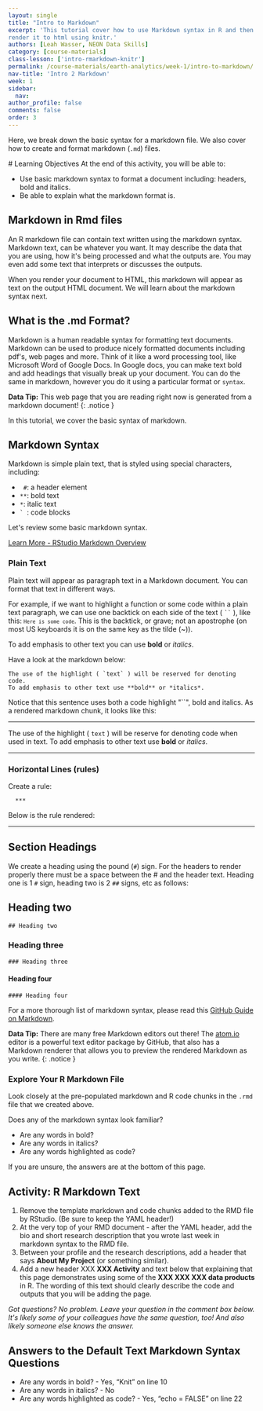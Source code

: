 ```yaml
---
layout: single
title: "Intro to Markdown"
excerpt: 'This tutorial cover how to use Markdown syntax in R and then
render it to html using knitr.'
authors: [Leah Wasser, NEON Data Skills]
category: [course-materials]
class-lesson: ['intro-rmarkdown-knitr']
permalink: /course-materials/earth-analytics/week-1/intro-to-markdown/
nav-title: 'Intro 2 Markdown'
week: 1
sidebar:
  nav:
author_profile: false
comments: false
order: 3
---
```


Here, we break down the basic syntax for a markdown file. We also cover how to
create and format markdown (`.md`) files.

<div class="notice--warning" markdown="1">
# Learning Objectives
At the end of this activity, you will be able to:

* Use basic markdown syntax to format a document including: headers, bold and italics.
* Be able to explain what the markdown format is.

</div>


## Markdown in Rmd files

An R markdown file can contain text written using the markdown syntax.
Markdown text, can be whatever you want. It may describe the data that you are
using, how it's being processed and what the outputs are. You may even add some
text that interprets or discusses the outputs.

When you render your document to HTML, this markdown will appear as text on the
output HTML document. We will learn about the markdown syntax next.


## What is the .md Format?

Markdown is a human readable syntax for formatting text documents. Markdown can
be used to produce nicely formatted documents including
pdf's, web pages and more. Think of it like a word processing tool, like Microsoft
Word of Google Docs. In Google docs, you can make text bold and add headings that
visually break up your document. You can
do the same in markdown, however you do it using a particular format or `syntax`.


<i class="fa fa-star"></i> **Data Tip:** This web page that you are reading right now
is generated from a markdown document!
{: .notice }

In this tutorial, we cover the basic syntax of markdown.

## Markdown Syntax

Markdown is simple plain text, that is styled using special characters, including:

* ` #`: a header element
* `**`: bold text
* `*`: italic text
* <code>` </code>: code blocks

Let's review some basic markdown syntax.


<a class="btn btn-info" href="http://rmarkdown.rstudio.com/authoring_basics.html" target="_blank"> Learn More - RStudio Markdown Overview</a>

### Plain Text

Plain text will appear as paragraph text in a Markdown document. You can format
that text in different ways.

For example, if we want to highlight a function or some code within a plain text
paragraph, we can use one backtick on each side of the text ( <code>``</code> ),
like this: <code>`Here is some code`</code>. This is the backtick, or grave; not an apostrophe (on most
US keyboards it is on the same key as the tilde (~)).

To add emphasis to other text you can use **bold** or *italics*.

Have a look at the markdown below:

```
The use of the highlight ( `text` ) will be reserved for denoting code.
To add emphasis to other text use **bold** or *italics*.
```

Notice that this sentence uses both a code highlight "``", bold and italics.
As a rendered markdown chunk, it looks like this:

***

The use of the highlight ( `text` ) will be reserve for denoting code when
used in text. To add emphasis to other text use **bold** or *italics*.

***

### Horizontal Lines (rules)

Create a rule:

	  ***

Below is the rule rendered:

***

## Section Headings

We create a heading using the pound (`#`) sign. For the headers to render
properly there must be a space between the # and the header text.
Heading one is 1 `#` sign, heading two is 2 `##` signs, etc as follows:

## Heading two
	## Heading two

### Heading three
	### Heading three

#### Heading four
	#### Heading four


For a more thorough list of markdown syntax, please read this
<a href="https://guides.github.com/features/mastering-markdown/" target="_blank">GitHub Guide on Markdown</a>.

<i class="fa fa-star"></i> **Data Tip:**
There are many free Markdown editors out there! The
<a href="http://Atom.io" target="_blank">atom.io</a>
editor is a powerful text editor package by GitHub, that also has a Markdown
renderer that allows you to preview the rendered Markdown as you write.
{: .notice }

### Explore Your R Markdown File

Look closely at the pre-populated markdown and R code chunks in the `.rmd`
file that we created above.

Does any of the markdown syntax look familiar?

* Are any words in bold?
* Are any words in italics?
* Are any words highlighted as code?

If you are unsure, the answers are at the bottom of this page.

<div class="notice--warning" markdown="1">

## Activity: R Markdown Text

1. Remove the template markdown and code chunks added to the RMD file by RStudio.
(Be sure to keep the YAML header!)
2. At the very top of your RMD document - after the YAML header, add
the bio and short research description that you wrote last week in markdown syntax to
the RMD file.
3. Between your profile and the research descriptions, add a header that says
**About My Project** (or something similar).
4. Add a new header XXX **XXX Activity** and text below that explaining
that this page demonstrates using some of the **XXX XXX XXX data products**
in R. The wording of this text should clearly describe the code and outputs that
you will be adding the page.

</div>

*Got questions? No problem. Leave your question in the comment box below.
It's likely some of your colleagues have the same question, too! And also
likely someone else knows the answer.*


## Answers to the Default Text Markdown Syntax Questions

* Are any words in bold? - Yes, “Knit” on line 10
* Are any words in italics? - No
* Are any words highlighted as code? - Yes, “echo = FALSE” on line 22
